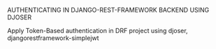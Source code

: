 AUTHENTICATING IN DJANGO-REST-FRAMEWORK BACKEND USING DJOSER

Apply Token-Based authentication in DRF project using djoser, djangorestframework-simplejwt
